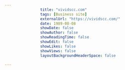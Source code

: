 ---
                title: "vividscc.com"
                tags: [Business site]
                externalUrl: "https://vividscc.com/"
                date: 1989-08-08
                showDate: false
                showAuthor: false
                showReadingTime: false
                showEdit: false
                showLikes: false
                showViews: false
                layoutBackgroundHeaderSpace: false
                ---
